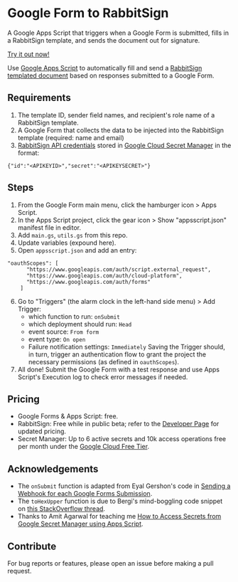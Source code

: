 # Google Form to RabbitSign

A Google Apps Script that triggers when a Google Form is submitted, fills in a RabbitSign template, and sends the document out for signature.

[Try it out now!](https://docs.google.com/forms/d/e/1FAIpQLSdRA_m0kYRXReUqKgqyRg-4TF9m3PDkR6jEJLbLIUoBw8ZLdg/viewform?usp=header)

Use [Google Apps Script](https://developers.google.com/apps-script) to automatically fill and send a [RabbitSign templated document](https://www.rabbitsign.com/faq.html#templates) based on responses submitted to a Google Form.

## Requirements
1. The template ID, sender field names, and recipient's role name of a RabbitSign template.
2. A Google Form that collects the data to be injected into the RabbitSign template (required: name and email)
3. [RabbitSign API credentials](https://www.rabbitsign.com/developer.html) stored in [Google Cloud Secret Manager](https://cloud.google.com/security/products/secret-manager) in the format:

```
{"id":"<APIKEYID>","secret":"<APIKEYSECRET>"}
```

## Steps
1. From the Google Form main menu, click the hamburger icon > Apps Script.
2. In the Apps Script project, click the gear icon > Show "appsscript.json" manifest file in editor.
3. Add `main.gs`, `utils.gs` from this repo.
4. Update variables (expound here).
5. Open `appsscript.json` and add an entry:
```
"oauthScopes": [
      "https://www.googleapis.com/auth/script.external_request",
      "https://www.googleapis.com/auth/cloud-platform",
      "https://www.googleapis.com/auth/forms"
    ]
```
6. Go to "Triggers" (the alarm clock in the left-hand side menu) > Add Trigger:
    - which function to run: `onSubmit`
    - which deployment should run: `Head`
    - event source: `From form`
    - event type: `On open`
    - Failure notification settings: `Immediately`
Saving the Trigger should, in turn, trigger an authentication flow to grant the project the necessary permissions (as defined in `oauthScopes`).
7. All done! Submit the Google Form with a test response and use Apps Script's Execution log to check error messages if needed.

## Pricing
- Google Forms & Apps Script: free.
- RabbitSign: Free while in public beta; refer to the [Developer Page](https://www.rabbitsign.com/developer.html) for updated pricing.
- Secret Manager: Up to 6 active secrets and 10k access operations free per month under the [Google Cloud Free Tier](https://cloud.google.com/free/docs/free-cloud-features#secret-manager).

## Acknowledgements
- The `onSubmit` function is adapted from Eyal Gershon's code in [Sending a Webhook for each Google Forms Submission](https://medium.com/@eyalgershon/sending-a-webhook-for-each-google-forms-submission-a0e73f72b397).
- The `toHexUpper` function is due to Bergi's mind-boggling code snippet on [this StackOverflow thread](https://stackoverflow.com/questions/34309988/byte-array-to-hex-string-conversion-in-javascript).
- Thanks to Amit Agarwal for teaching me [How to Access Secrets from Google Secret Manager using Apps Script](https://www.labnol.org/google-secret-manager-240330).

## Contribute
For bug reports or features, please open an issue before making a pull request.